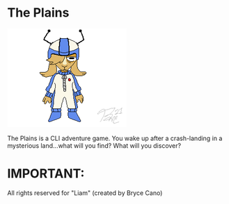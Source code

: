 # The Plains
![LiamArt](https://github.com/draumaz/plains/blob/main/liam.png?raw=true?raw=true "Goat Boy")

The Plains is a CLI adventure game. You wake up after a crash-landing in a mysterious land...what will you find? What will you discover?

# IMPORTANT:
All rights reserved for "Liam" (created by Bryce Cano)

